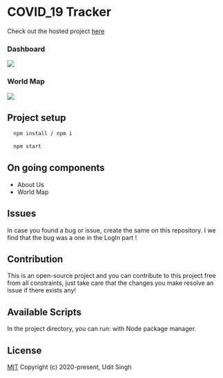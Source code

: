 # COVID_19 Tracker
Check out the hosted project [here](https://covid19-response.netlify.app)

### Dashboard 

![ ](https://github.com/Udit-singh/Covid-19_Tracker/blob/master/src/components/images/main.png)

### World Map 

![ ](https://github.com/Udit-singh/Covid-19_Tracker/blob/master/src/components/images/map.png)

## Project setup
```bash
  npm install / npm i
  
  npm start
```

## On going components
*  About Us
*  World Map

## Issues
In case you found a bug or issue, create the same on this repository. I we find that the bug was a one in the LogIn part !

## Contribution
This is an open-source project and you can contribute to this project free from all constraints, just take care that the changes you make resolve an issue if there exists any!

## Available Scripts

In the project directory, you can run:
with Node package manager.

## License

[MIT](http://opensource.org/licenses/MIT)
Copyright (c) 2020-present, Udit Singh
